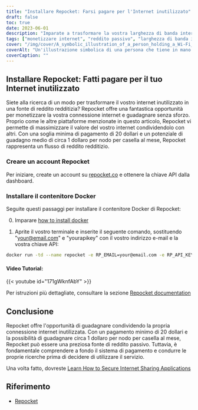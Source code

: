 ```yaml
---
title: "Installare Repocket: Farsi pagare per l'Internet inutilizzato"
draft: false
toc: true
date: 2023-06-01
description: "Imparate a trasformare la vostra larghezza di banda internet inutilizzata in un flusso di reddito passivo condividendola con altri."
tags: ["monetizzare internet", "reddito passivo", "larghezza di banda inutilizzata", "condividere internet", "guadagnare denaro", "connessione a Internet", "peer-to-peer", "Repocket", "EarnApp", "Guadagno di miele", "VPN", "scopi di raschiamento", "opzioni di pagamento", "vaglia", "BTC", "LTC", "MATICA", "guadagni", "flessibilità", "chiave api", "guadagnare da internet inutilizzato", "monetizzare la connessione internet", "reddito passivo dalla condivisione di internet", "guadagnare senza sforzo", "soglia minima di pagamento", "potenziale di guadagno medio", "Contenitore Docker Repocket", "Documentazione di Repocket", "comprendere a fondo il sistema di pagamento", "condurre una ricerca prima di utilizzare"]
cover: "/img/cover/A_symbolic_illustration_of_a_person_holding_a_Wi-Fi_signal.png"
coverAlt: "Un'illustrazione simbolica di una persona che tiene in mano un segnale Wi-Fi con simboli di denaro che fluiscono nella sua tasca."
coverCaption: ""
---
```


## Installare Repocket: Fatti pagare per il tuo Internet inutilizzato

Siete alla ricerca di un modo per trasformare il vostro internet inutilizzato in una fonte di reddito redditizia? Repocket offre una fantastica opportunità per monetizzare la vostra connessione internet e guadagnare senza sforzo. Proprio come le altre piattaforme menzionate in questo articolo, Repocket vi permette di massimizzare il valore del vostro internet condividendolo con altri. Con una soglia minima di pagamento di 20 dollari e un potenziale di guadagno medio di circa 1 dollaro per nodo per casella al mese, Repocket rappresenta un flusso di reddito redditizio.

### Creare un account Repocket
Per iniziare, create un account su [repocket.co](https://link.repocket.co/pyqL) e ottenere la chiave API dalla dashboard.

### Installare il contenitore Docker
Seguite questi passaggi per installare il contenitore Docker di Repocket:

0. Imparare [how to install docker](https://simeononsecurity.ch/other/creating-profitable-low-powered-crypto-miners/#installing-docker)

1. Aprite il vostro terminale e inserite il seguente comando, sostituendo "your@email.com" e "yourapikey" con il vostro indirizzo e-mail e la vostra chiave API:
```bash
docker run -td --name repocket -e RP_EMAIL=your@email.com -e RP_API_KEY=yourapikey -d --restart=always repocket/repocket
```

#### Video Tutorial:

{{< youtube id="171gWknfAbY" >}}

Per istruzioni più dettagliate, consultare la sezione [Repocket documentation](https://link.repocket.co/pyqL)

## Conclusione
Repocket offre l'opportunità di guadagnare condividendo la propria connessione internet inutilizzata. Con un pagamento minimo di 20 dollari e la possibilità di guadagnare circa 1 dollaro per nodo per casella al mese, Repocket può essere una preziosa fonte di reddito passivo. Tuttavia, è fondamentale comprendere a fondo il sistema di pagamento e condurre le proprie ricerche prima di decidere di utilizzare il servizio.

Una volta fatto, dovreste [Learn How to Secure Internet Sharing Applications](https://simeononsecurity.ch/other/how-to-secure-internet-sharing-applications/)

## Riferimento
- [Repocket](https://link.repocket.co/pyqL)
